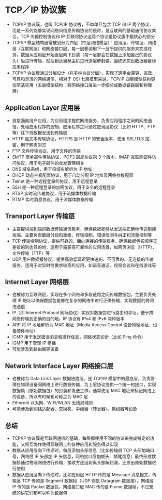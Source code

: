 # TCP／IP 协议簇
- TCP/IP 协议簇，也叫 TCP/IP 协议栈，不单单只包含 TCP 和 IP 两个协议，而是一系列能够实现网络间信息传输协议的统称，是互联网的基础通信协议集合，TCP 传输控制协议和 IP 互联网协议这两个协议是协议簇中最核心的部分
- TCP/IP 模型结构通常被划分为四层（四层网络模型）：应用层、传输层、网络层（互联网层）和网络接口层，每一层都调用下一层所提供的服务来完成任务，数据从应用层开始逐层向下封装（每一层都会在数据上添加自己的协议头）后进行传输，然后到达目标主机进行逐层解封装，最终还原出数据给目标应用程序
- TCP/IP 协议簇通过分层设计（将多种协议分层），实现了跨平台兼容、高效、可靠和灵活的网络通信，相对于 OSI 七层模型来说，TCP/IP 四层模型结构更加简洁实用（五层模型结构：将网络接口层进一步细分成数据链路层和物理层）

## Application Layer 应用层
- 直接面向用户应用，为应用程序提供网络服务，负责应用程序之间的网络通信，处理应用程序的逻辑，应用程序之间通过应用层协议（比如 HTTP、FTP 等）往下将数据发送到传输层
- HTTP 超文本传输协议，HTTPS 是 HTTP 的安全版本，使用 SSL/TLS 加密，用于网页浏览
- FTP 文件传输协议，用于文件的传输
- SMTP 简单邮件传输协议、POP3 邮局协议第 3 个版本、IMAP 互联网邮件访问协议，用于电子邮件的收发管理相关
- DNS 域名系统，用于将域名解析为 IP 地址
- DHCP 动态主机配置协议，用于自动分配 IP 地址及网络参数配置
- Telnet 是一种远程登录的协议，用于远程登录
- SSH 是一种远程登录的加密协议，用于安全的远程登录
- RTSP 实时流传输协议，用于流媒体数据传输
- RTMP 实时消息协议，用于流媒体数据传输

## Transport Layer 传输层
- 主要提供端到端的数据传输通信服务，确保数据能够从发送端正确地传送到接收端，主要负责数据分段和重组、传输控制、错误检测与纠正和流量控制等
- TCP 传输控制协议，提供可靠的、面向连接的传输服务，确保数据包按顺序无差错的到达目的地，适用于需要高可靠性的应用场景，如网页浏览（HTTP）、文件传输（FTP）等
- UDP 用户数据报协议，提供高效低延迟更快速的、不可靠的、无连接的传输服务，适用于对实时性要求较高的应用，如语音通话、视频会议和在线游戏等
 
## Internet Layer 网络层
- 也被称为互联网层，实现在多个网络和多段链路之间传输数据包，主要负责处理 IP 地址以确保数据包能够在复杂的网络中进行正确传输，实现数据的跨网络通信
- IP（即 Internet Protocol 网际协议）实现对数据包进行路由和寻址，便于跨网络传输到正确的目的地，IP 协议有 IPv4 和 IPv6 两种版本
- ARP 将 IP 地址解析为 MAC 地址（Media Access Control 设备物理地址、设备硬件地址）
- ICMP 用于发送错误消息和操作信息，网络状态诊断（比如 Ping 命令）
- IGMP 用于管理 IP 组播
- 可能涉及到路由器等设备

## Network Interface Layer 网络接口层
- 也被称为 Data Link Layer 数据链路层，是 TCP/IP 模型中的最底层，负责管理在物理设备间网络上进行数据传输，为上层协议提供一个统一的接口，实现数据帧（原始数据包）的封装和发送工作，通常使用 MAC 地址来标记网络上的设备，所以有时候也可称之为 MAC 层
- Ethernet 以太网、WIFI/WLAN 无线局域网
- 可能涉及到网络适配器、交换机、中继器（转发器）、集线器等设备

## 总结
- TCP/IP 协议簇是互联网通信的基础，每层都使用不同的协议来完成特定的功能，又相互协作使得互联网上的各种应用和服务得以实现
- 数据从应用层向下传递时，每层添加头部信息（比如传输层 TCP 头部加端口号，网络层 IP 头部加 IP 头信息，网络接口层加帧头、帧尾信息）最终形成数据帧通过物理网络进行传输，接收方逐层剥离头部解封装，还原出原始数据进行使用
- 数据从应用层向下传递时，比如应用层 HTTP 传的是 Message 消息报文，传输层 TCP 传的是 Segment 数据段（UDP 则是 Datagram 数据报），网络层 IP 传的是 Packet 数据包，网络接口层 MAC 传的是 Frame 数据帧，不过笼统的讲它们都可以称为数据包

